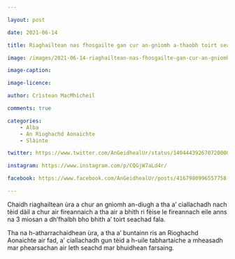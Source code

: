 ```yaml
---

layout: post

date: 2021-06-14

title: Riaghailtean nas fhosgailte gan cur an-gnìomh a-thaobh toirt seachad fala

image: /images/2021-06-14-riaghailtean-nas-fhosgailte-gan-cur-an-gniomh-a-thaobh-toirt-seachad-fala.png

image-caption:

image-licence:

author: Crìstean MacMhìcheil

comments: true

categories:
    - Alba
    - An Rìoghachd Aonaichte
    - Slàinte

twitter: https://www.twitter.com/AnGeidhealUr/status/1404443926707200000

instagram: https://www.instagram.com/p/CQGjW7aLd4r/

facebook: https://www.facebook.com/AnGeidhealUr/posts/4167980996557758

---
```


Chaidh riaghailtean ùra a chur an gnìomh an-diugh a tha a’ ciallachadh nach tèid dàil a chur air fireannaich a tha air a bhith ri fèise le fireannach eile anns na 3 mìosan a dh’fhalbh bho bhith a’ toirt seachad fala.

Tha na h-atharrachaidhean ùra, a tha a’ buntainn ris an Rìoghachd Aonaichte air fad, a’ ciallachadh gun tèid a h-uile tabhartaiche a mheasadh mar phearsachan air leth seachd mar bhuidhean farsaing.

<!--more-->

